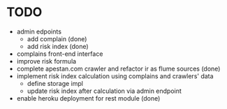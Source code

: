 TODO
====

* admin edpoints 
	* add complain 		(done)
	* add risk index	(done)
* complains front-end interface
* improve risk formula
* complete apestan.com crawler and refactor ir as flume sources 	(done)
* implement risk index calculation using complains and crawlers' data
	* define storage impl
	* update risk index after calculation via admin endpoint 
* enable heroku deployment for rest module	(done)